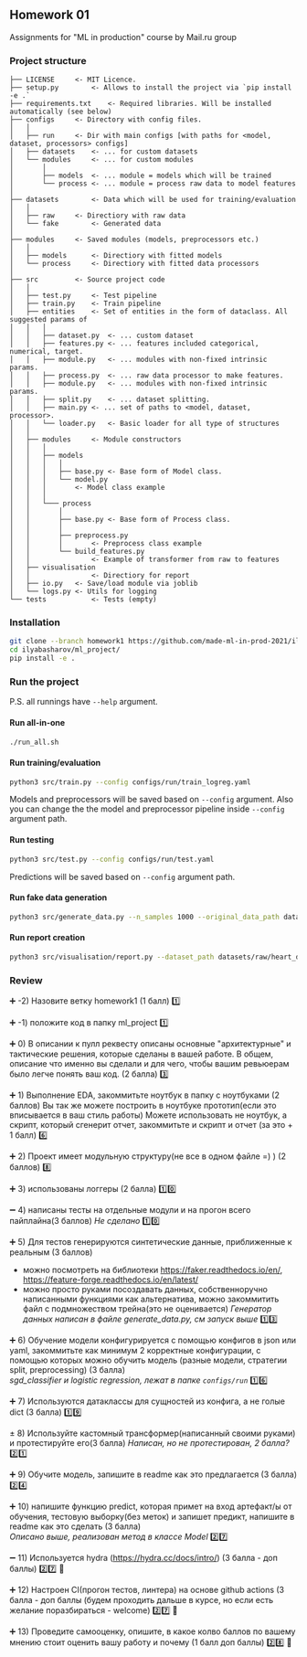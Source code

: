##  Homework 01
Assignments for "ML in production" course by Mail.ru group

### Project structure
```
├── LICENSE		<- MIT Licence.
├── setup.py		<- Allows to install the project via `pip install -e .`
├── requirements.txt	<- Required libraries. Will be installed automatically (see below)
├── configs		<- Directory with config files.
│	│
│	├── run		<- Dir with main configs [with paths for <model, dataset, processors> configs]
│	├── datasets	<- ... for custom datasets
│	└── modules		<- ... for custom modules
│		│
│		├── models	<- ... module = models which will be trained
│		└── process	<- ... module = process raw data to model features
│
├── datasets		<- Data which will be used for training/evaluation
│	│
│	├── raw		<- Directiory with raw data
│	└── fake		<- Generated data
│
├── modules		<- Saved modules (models, preprocessors etc.)
│	│
│	├── models		<- Directiory with fitted models
│	└── process		<- Directiory with fitted data processors
│
├── src			<- Source project code
│	│
│	├── test.py		<- Test pipeline
│	├── train.py	<- Train pipeline
│	├── entities	<- Set of entities in the form of dataclass. All suggested params of
│	│	│
│	│	├── dataset.py	<- ... custom dataset
│	│	├── features.py <- ... features included categorical, numerical, target.
│	│	├── module.py	<- ... modules with non-fixed intrinsic params.
│	│	├── process.py	<- ... raw data processor to make features.
│	│	├── module.py	<- ... modules with non-fixed intrinsic params.
│	│	├── split.py	<- ... dataset splitting.
│	│	├── main.py	<- ... set of paths to <model, dataset, processor>.
│	│	└── loader.py	<- Basic loader for all type of structures
│	│
│	├── modules		<- Module constructors
│	│	│ 
│	│	├── models
│	│	│	│
│	│	│	├── base.py	<- Base form of Model class.
│	│	│	└── model.py
│	│	│		<- Model class example
│	│	│
│	│	└─── process
│	│		│   
│	│		├── base.py <- Base form of Process class.
│	│		│
│	│		├── preprocess.py
│	│		│		<- Preprocess class example
│	│		└── build_features.py
│	│				<- Example of transformer from raw to features
│	├── visualisation
│	│				<- Directiory for report
│	├── io.py	<- Save/load module via joblib
│	└── logs.py <- Utils for logging
└── tests			<- Tests (empty)

```

### Installation

```bash
git clone --branch homework1 https://github.com/made-ml-in-prod-2021/ilyabasharov.git
cd ilyabasharov/ml_project/
pip install -e .
```

### Run the project
P.S. all runnings have `--help` argument.

#### Run all-in-one
```bash
./run_all.sh
```

#### Run training/evaluation

```bash
python3 src/train.py --config configs/run/train_logreg.yaml
```
Models and preprocessors will be saved based on `--config` argument.
Also you can change the the model and preprocessor pipeline inside `--config` argument path.

#### Run testing

```bash
python3 src/test.py --config configs/run/test.yaml
```
Predictions will be saved based on `--config` argument path.

#### Run fake data generation
```bash
python3 src/generate_data.py --n_samples 1000 --original_data_path datasets/raw/heart_disease.csv --save_path datasets/fake/fake.csv
```

#### Run report creation

```bash
python3 src/visualisation/report.py --dataset_path datasets/raw/heart_disease.csv --save_path logs/report.html
```

### Review

:heavy_plus_sign: -2) Назовите ветку homework1 (1 балл)
:one:

:heavy_plus_sign: -1) положите код в папку ml_project
:one:

:heavy_plus_sign: 0) В описании к пулл реквесту описаны основные "архитектурные" и тактические решения, которые сделаны в вашей работе. В общем, описание что именно вы сделали и для чего, чтобы вашим ревьюерам было легче понять ваш код. (2 балла)
:three:

:heavy_plus_sign: 1) Выполнение EDA, закоммитьте ноутбук в папку с ноутбуками (2 баллов)
Вы так же можете построить в ноутбуке прототип(если это вписывается в ваш стиль работы)
Можете использовать не ноутбук, а скрипт, который сгенерит отчет, закоммитьте и скрипт и отчет (за это + 1 балл)
:six:

:heavy_plus_sign: 2) Проект имеет модульную структуру(не все в одном файле =) ) (2 баллов)
:eight:

:heavy_plus_sign: 3) использованы логгеры (2 балла)
:one::zero:

:heavy_minus_sign: 4) написаны тесты на отдельные модули и на прогон всего пайплайна(3 баллов)
*Не сделано*
:one::zero:

:heavy_plus_sign: 5) Для тестов генерируются синтетические данные, приближенные к реальным (3 баллов)
- можно посмотреть на библиотеки https://faker.readthedocs.io/en/, https://feature-forge.readthedocs.io/en/latest/
- можно просто руками посоздавать данных, собственноручно написанными функциями
как альтернатива, можно закоммитить файл с подмножеством трейна(это не оценивается)
*Генератор данных написан в файле generate_data.py, см запуск выше*
:one::three:

:heavy_plus_sign: 6) Обучение модели конфигурируется с помощью конфигов в json или yaml, закоммитьте как минимум 2 корректные конфигурации, с помощью которых можно обучить модель (разные модели, стратегии split, preprocessing) (3 балла)  
*sgd_classifier и logistic regression, лежат в папке `configs/run`*
:one::six:

:heavy_plus_sign: 7) Используются датаклассы для сущностей из конфига, а не голые dict (3 балла) 
:one::nine:

&pm; 8) Используйте кастомный трансформер(написанный своими руками) и протестируйте его(3 балла)
*Написан, но не протестирован, 2 балла?*
:two::one:

:heavy_plus_sign: 9) Обучите модель, запишите в readme как это предлагается (3 балла)
:two::four:

:heavy_plus_sign: 10) напишите функцию predict, которая примет на вход артефакт/ы от обучения, тестовую выборку(без меток) и запишет предикт, напишите в readme как это сделать (3 балла)  
*Описано выше, реализован метод в классе Model*
:two::seven:

:heavy_minus_sign: 11) Используется hydra  (https://hydra.cc/docs/intro/) (3 балла - доп баллы)
:two::seven: :penguin:

:heavy_plus_sign: 12) Настроен CI(прогон тестов, линтера) на основе github actions  (3 балла - доп баллы (будем проходить дальше в курсе, но если есть желание поразбираться - welcome)
:two::seven: :penguin:

:heavy_plus_sign: 13) Проведите самооценку, опишите, в какое колво баллов по вашему мнению стоит оценить вашу работу и почему (1 балл доп баллы)
:two::eight: :penguin:
